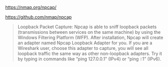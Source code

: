 https://nmap.org/npcap/

https://github.com/nmap/npcap

>Loopback Packet Capture: Npcap is able to sniff loopback packets (transmissions between services on the same machine) by using the Windows Filtering Platform (WFP). After installation, Npcap will create an adapter named Npcap Loopback Adapter for you. If you are a Wireshark user, choose this adapter to capture, you will see all loopback traffic the same way as other non-loopback adapters. Try it by typing in commands like “ping 127.0.0.1” (IPv4) or “ping ::1” (IPv6). 

